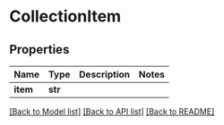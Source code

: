 # CollectionItem

## Properties
Name | Type | Description | Notes
------------ | ------------- | ------------- | -------------
**item** | **str** |  | 

[[Back to Model list]](../README.md#documentation-for-models) [[Back to API list]](../README.md#documentation-for-api-endpoints) [[Back to README]](../README.md)


